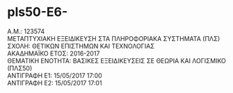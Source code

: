 ﻿# pls50-E6-  
Α.Μ.: 123574  
ΜΕΤΑΠΤΥΧΙΑΚΗ ΕΞΕΙΔΙΚΕΥΣΗ ΣΤΑ ΠΛΗΡΟΦΟΡΙΑΚΑ ΣΥΣΤΗΜΑΤΑ (ΠΛΣ)  
ΣΧΟΛΗ: ΘΕΤΙΚΩΝ ΕΠΙΣΤΗΜΩΝ ΚΑΙ ΤΕΧΝΟΛΟΓΙΑΣ  
ΑΚΑΔΗΜΑΪΚΟ ΕΤΟΣ: 2016-2017  
ΘΕΜΑΤΙΚΗ ΕΝΟΤΗΤΑ: ΒΑΣΙΚΕΣ ΕΞΕΙΔΙΚΕΥΣΕΙΣ ΣΕ ΘΕΩΡΙΑ ΚΑΙ ΛΟΓΙΣΜΙΚΟ (ΠΛΣ50)  
ΑΝΤΙΓΡΑΦΗ Ε1: 15/05/2017 17:00  
ΑΝΤΙΓΡΑΦΗ Ε2: 15/05/2017 17:01 
